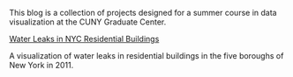 This blog is a collection of projects designed for a summer course in data visualization at the CUNY Graduate Center.

[Water Leaks in NYC Residential Buildings](./blogpost1.md)

A visualization of water leaks in residential buildings in the five boroughs of New York in 2011.
